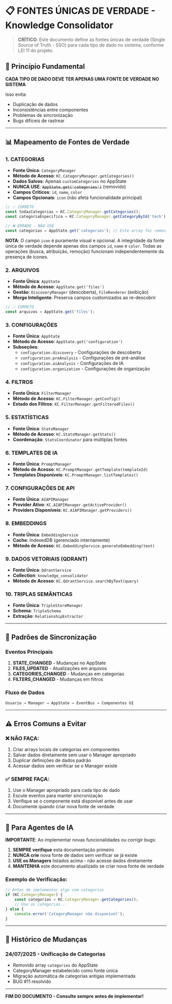 # 📋 FONTES ÚNICAS DE VERDADE - Knowledge Consolidator

> **CRÍTICO**: Este documento define as fontes únicas de verdade (Single Source of Truth - SSO) para cada tipo de dado no sistema, conforme LEI 11 do projeto.

## 🎯 Princípio Fundamental

**CADA TIPO DE DADO DEVE TER APENAS UMA FONTE DE VERDADE NO SISTEMA**

Isso evita:
- Duplicação de dados
- Inconsistências entre componentes
- Problemas de sincronização
- Bugs difíceis de rastrear

---

## 📊 Mapeamento de Fontes de Verdade

### 1. **CATEGORIAS**
- **Fonte Única**: `CategoryManager`
- **Método de Acesso**: `KC.CategoryManager.getCategories()`
- **Dados Salvos**: Apenas `customCategories` no AppState
- **NUNCA USE**: ~~`AppState.get('categories')`~~ (removido)
- **Campos Críticos**: `id`, `name`, `color`
- **Campos Opcionais**: `icon` (não afeta funcionalidade principal)

```javascript
// ✅ CORRETO
const todasCategorias = KC.CategoryManager.getCategories();
const categoriaEspecifica = KC.CategoryManager.getCategoryById('tech');

// ❌ ERRADO - NÃO USE
const categorias = AppState.get('categories'); // Este array foi removido!
```

**NOTA**: O campo `icon` é puramente visual e opcional. A integridade da fonte única de verdade depende apenas dos campos `id`, `name` e `color`. Todas as operações (busca, atribuição, remoção) funcionam independentemente da presença de ícones.

### 2. **ARQUIVOS**
- **Fonte Única**: `AppState`
- **Método de Acesso**: `AppState.get('files')`
- **Gestão**: `DiscoveryManager` (descoberta), `FileRenderer` (exibição)
- **Merge Inteligente**: Preserva campos customizados ao re-descobrir

```javascript
// ✅ CORRETO
const arquivos = AppState.get('files');
```

### 3. **CONFIGURAÇÕES**
- **Fonte Única**: `AppState`
- **Método de Acesso**: `AppState.get('configuration')`
- **Subseções**: 
  - `configuration.discovery` - Configurações de descoberta
  - `configuration.preAnalysis` - Configurações de pré-análise
  - `configuration.aiAnalysis` - Configurações de IA
  - `configuration.organization` - Configurações de organização

### 4. **FILTROS**
- **Fonte Única**: `FilterManager`
- **Método de Acesso**: `KC.FilterManager.getConfig()`
- **Estado dos Filtros**: `KC.FilterManager.getFilteredFiles()`

### 5. **ESTATÍSTICAS**
- **Fonte Única**: `StatsManager`
- **Método de Acesso**: `KC.StatsManager.getStats()`
- **Coordenação**: `StatsCoordinator` para múltiplas fontes

### 6. **TEMPLATES DE IA**
- **Fonte Única**: `PromptManager`
- **Método de Acesso**: `KC.PromptManager.getTemplate(templateId)`
- **Templates Disponíveis**: `KC.PromptManager.listTemplates()`

### 7. **CONFIGURAÇÕES DE API**
- **Fonte Única**: `AIAPIManager`
- **Provider Ativo**: `KC.AIAPIManager.getActiveProvider()`
- **Providers Disponíveis**: `KC.AIAPIManager.getProviders()`

### 8. **EMBEDDINGS**
- **Fonte Única**: `EmbeddingService`
- **Cache**: IndexedDB (gerenciado internamente)
- **Método de Acesso**: `KC.EmbeddingService.generateEmbedding(text)`

### 9. **DADOS VETORIAIS (QDRANT)**
- **Fonte Única**: `QdrantService`
- **Collection**: `knowledge_consolidator`
- **Método de Acesso**: `KC.QdrantService.searchByText(query)`

### 10. **TRIPLAS SEMÂNTICAS**
- **Fonte Única**: `TripleStoreManager`
- **Schema**: `TripleSchema`
- **Extração**: `RelationshipExtractor`

---

## 🔄 Padrões de Sincronização

### Eventos Principais
1. **STATE_CHANGED** - Mudanças no AppState
2. **FILES_UPDATED** - Atualizações em arquivos
3. **CATEGORIES_CHANGED** - Mudanças em categorias
4. **FILTERS_CHANGED** - Mudanças em filtros

### Fluxo de Dados
```
Usuario → Manager → AppState → EventBus → Componentes UI
```

---

## ⚠️ Erros Comuns a Evitar

### ❌ NÃO FAÇA:
1. Criar arrays locais de categorias em componentes
2. Salvar dados diretamente sem usar o Manager apropriado
3. Duplicar definições de dados padrão
4. Acessar dados sem verificar se o Manager existe

### ✅ SEMPRE FAÇA:
1. Use o Manager apropriado para cada tipo de dado
2. Escute eventos para manter sincronização
3. Verifique se o componente está disponível antes de usar
4. Documente quando criar nova fonte de verdade

---

## 🤖 Para Agentes de IA

**IMPORTANTE**: Ao implementar novas funcionalidades ou corrigir bugs:

1. **SEMPRE verifique** esta documentação primeiro
2. **NUNCA crie** nova fonte de dados sem verificar se já existe
3. **USE os Managers** listados acima - não acesse dados diretamente
4. **MANTENHA** este documento atualizado se criar nova fonte de verdade

### Exemplo de Verificação:
```javascript
// Antes de implementar algo com categorias
if (KC.CategoryManager) {
    const categorias = KC.CategoryManager.getCategories();
    // Use as categorias...
} else {
    console.error('CategoryManager não disponível');
}
```

---

## 📅 Histórico de Mudanças

### 24/07/2025 - Unificação de Categorias
- Removido array `categories` do AppState
- CategoryManager estabelecido como fonte única
- Migração automática de categorias antigas implementada
- BUG #11 resolvido

---

**FIM DO DOCUMENTO - Consulte sempre antes de implementar!**